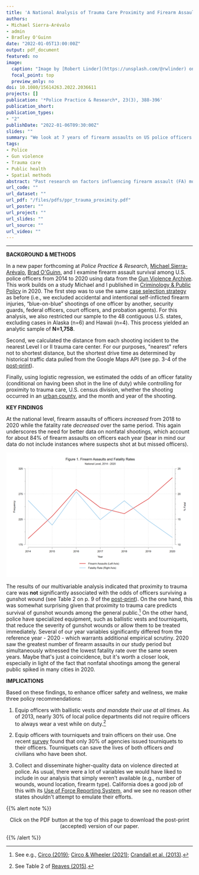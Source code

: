 ```yaml
---
title: 'A National Analysis of Trauma Care Proximity and Firearm Assault Survival among U.S. Police'
authors:
- Michael Sierra-Arévalo
- admin
- Bradley O'Guinn
date: "2022-01-05T13:00:00Z"
output: pdf_document
featured: no
image:
  caption: "Image by [Robert Linder](https://unsplash.com/@rwlinder) on [Unsplash](https://unsplash.com/photos/IV6Ge9vzmHE)"
  focal_point: top
  preview_only: no
doi: 10.1080/15614263.2022.2036611
projects: []
publication: '*Police Practice & Research*, 23(3), 388-396'
publication_short: 
publication_types: 
- "2"
publishDate: "2022-01-06T09:30:00Z"
slides: ""
summary: "We look at 7 years of firearm assaults on US police officers and find that proximity to trauma care is not significantly associated with odds of survival."
tags:
- Police
- Gun violence
- Trauma care
- Public health
- Spatial methods
abstract: "Past research on factors influencing firearm assault (FA) mortality have not focused on police officers who, compared to other U.S. workers and the general public, experience especially high rates of firearm victimization. This study focuses on this unique population of FA victims and examines the relationship between travel time to the nearest trauma care facility and the probability of survival among officers shot on duty. Combining data on trauma care center location and 7 years of data on U.S. police officers fatally or non-fatally assaulted with a firearm, we use logistic regression to model the probability of FA fatality among police by proximity of the FA to the nearest trauma care facility. We find that travel time to trauma care was not associated with reduced FA mortality among police from 2014 to 2020. FA mortality was significantly lower in 2020 than the six years prior."
url_code: ""
url_dataset: ""
url_pdf: "/files/pdfs/ppr_trauma_proximity.pdf"
url_poster: ""
url_project: ""
url_slides: ""
url_source: ""
url_video: ""
---
```



***************

**BACKGROUND & METHODS**

In a new paper forthcoming at *Police Practice & Research*, [Michael Sierra-Arévalo](https://twitter.com/michaelsierraa), [Brad O'Guinn](https://twitter.com/BradOguinn), and I examine firearm assault survival among U.S. police officers from 2014 to 2020 using data from the [Gun Violence Archive](https://www.gunviolencearchive.org/). This work builds on a study Michael and I published in [Criminology & Public Policy](https://onlinelibrary.wiley.com/doi/10.1111/1745-9133.12507) in 2020. The first step was to use the same [case selection strategy](https://jnix.netlify.app/post/post10-gvaanalysis/) as before (i.e., we excluded accidental and intentional self-inflicted firearm injuries, “blue-on-blue” shootings of one officer by another, security guards, federal officers, court officers, and probation agents). For this analysis, we also restricted our sample to the 48 contiguous U.S. states, excluding cases in Alaska (n=6) and Hawaii (n=4). This process yielded an analytic sample of **N=1,758**.

Second, we calculated the distance from each shooting incident to the nearest Level I or II trauma care center. For our purposes, "nearest" refers not to shortest distance, but the shortest drive time as determined by historical traffic data pulled from the Google Maps API (see pp. 3-4 of the [post-print](https://jnix.netlify.app/files/pdfs/ppr_trauma_proximity.pdf)). 

Finally, using logistic regression, we estimated the odds of an officer fatality (conditional on having been shot in the line of duty) while controlling for proximity to trauma care, U.S. census division, whether the shooting occurred in an [urban county](https://www.ers.usda.gov/data-products/rural-urban-continuum-codes.aspx), and the month and year of the shooting. 

**KEY FINDINGS**

At the national level, firearm assaults of officers *increased* from 2018 to 2020 while the fatality rate *decreased* over the same period. This again underscores the need for better data on nonfatal shootings, which account for about 84% of firearm assaults on officers each year (bear in mind our data do not include instances where suspects shot at but missed officers). 

![fig1](fig1.png)

The results of our multivariable analysis indicated that proximity to trauma care was **not** significantly associated with the odds of officers surviving a gunshot wound (see Table 2 on p. 9 of the [post-print](https://jnix.netlify.app/files/pdfs/ppr_trauma_proximity.pdf)). On the one hand, this was somewhat surprising given that proximity to trauma care predicts survival of gunshot wounds among the general public.[^1] On the other hand, police have specialized equipment, such as ballistic vests and tourniquets, that reduce the severity of gunshot wounds or allow them to be treated immediately. Several of our year variables significantly differed from the reference year - 2020 - which warrants additional empirical scrutiny. 2020 saw the greatest number of firearm assaults in our study period but simultaneously witnessed the lowest fatality rate over the same seven years. Maybe that's just a coincidence, but it's worth a closer look, especially in light of the fact that nonfatal shootings among the general public spiked in many cities in 2020.

**IMPLICATIONS**

Based on these findings, to enhance officer safety and wellness, we make three policy recommendations:

1. Equip officers with ballistic vests *and mandate their use at all times*. As of 2013, nearly 30% of local police departments did not require officers to always wear a vest while on duty.[^2] 

2. Equip officers with tourniquets and train officers on their use. One recent [survey](https://doi.org/10.7205/MILMED-D-14-00470) found that only 30% of agencies issued tourniquets to their officers. Tourniquets can save the lives of both officers *and* civilians who have been shot. 

3. Collect and disseminate higher-quality data on violence directed at police. As usual, there were a lot of variables we would have liked to include in our analysis that simply weren't available (e.g., number of wounds, wound location, firearm type). California does a good job of this with its [Use of Force Reporting System](https://openjustice.doj.ca.gov/data), and we see no reason other states shouldn't attempt to emulate their efforts. 

{{% alert note %}}
<p style="text-align:center"> Click on the PDF button at the top of this page to download the post-print (accepted) version of our paper.</p>
{{% /alert %}}

[^1]: See e.g., [Circo (2019)](https://doi.org/10.1136/injuryprev-2019-043180); [Circo & Wheeler (2021)](https://doi.org/10.1007/s12061-020-09362-3); [Crandall et al. (2013)](https://doi.org/10.2105/AJPH.2013.301223).

[^2]: See Table 2 of [Reaves (2015)](https://www.bjs.gov/content/pub/pdf/lpd13et.pdf). 